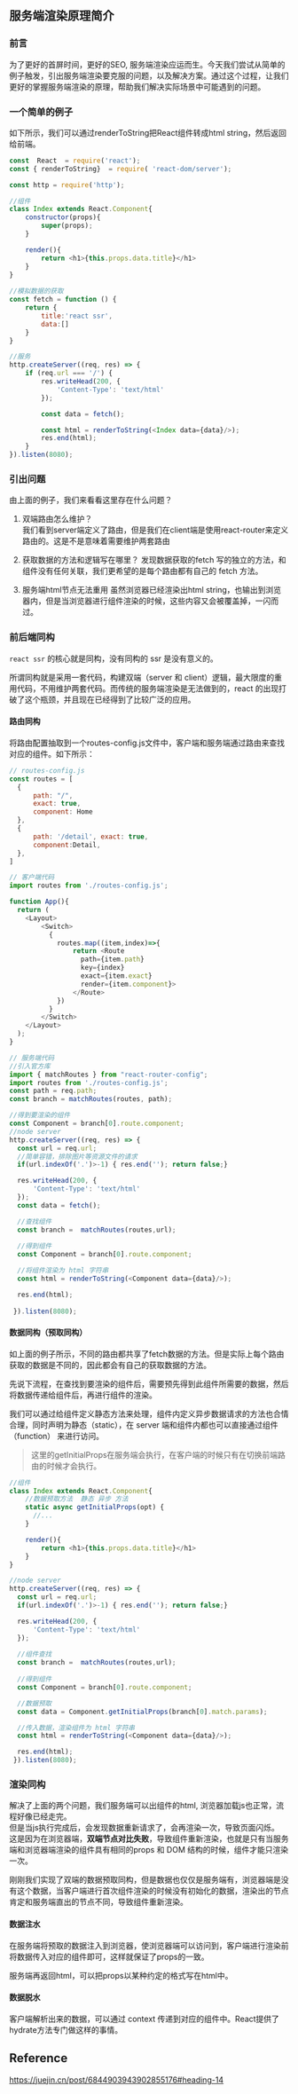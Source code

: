 ## 服务端渲染原理简介

### 前言
为了更好的首屏时间，更好的SEO, 服务端渲染应运而生。今天我们尝试从简单的例子触发，引出服务端渲染要克服的问题，以及解决方案。通过这个过程，让我们更好的掌握服务端渲染的原理，帮助我们解决实际场景中可能遇到的问题。 

### 一个简单的例子
如下所示，我们可以通过renderToString把React组件转成html string，然后返回给前端。
```javascript
const  React  = require('react');
const { renderToString}  = require( 'react-dom/server');

const http = require('http');

//组件
class Index extends React.Component{
    constructor(props){
        super(props);
    }

    render(){
        return <h1>{this.props.data.title}</h1>
    }
}
 
//模拟数据的获取
const fetch = function () {
    return {
        title:'react ssr',
        data:[]
    }
}

//服务
http.createServer((req, res) => {
    if (req.url === '/') {
        res.writeHead(200, {
            'Content-Type': 'text/html'
        });

        const data = fetch();

        const html = renderToString(<Index data={data}/>);
        res.end(html);
    }
}).listen(8080);
```

### 引出问题
由上面的例子，我们来看看这里存在什么问题？
1. 双端路由怎么维护？   
我们看到server端定义了路由，但是我们在client端是使用react-router来定义路由的。这是不是意味着需要维护两套路由

2. 获取数据的方法和逻辑写在哪里？ 
发现数据获取的fetch 写的独立的方法，和组件没有任何关联，我们更希望的是每个路由都有自己的 fetch 方法。

3. 服务端html节点无法重用
虽然浏览器已经渲染出html string，也输出到浏览器内，但是当浏览器进行组件渲染的时候，这些内容又会被覆盖掉，一闪而过。 

### 前后端同构 
`react ssr` 的核心就是同构，没有同构的 ssr 是没有意义的。

所谓同构就是采用一套代码，构建双端（server 和 client）逻辑，最大限度的重用代码，不用维护两套代码。而传统的服务端渲染是无法做到的，react 的出现打破了这个瓶颈，并且现在已经得到了比较广泛的应用。

#### 路由同构
将路由配置抽取到一个routes-config.js文件中，客户端和服务端通过路由来查找对应的组件。如下所示： 
```javascript
// routes-config.js
const routes = [
  {
      path: "/",
      exact: true,
      component: Home
  },
  {
      path: '/detail', exact: true,
      component:Detail,
  },
]

// 客户端代码
import routes from './routes-config.js';

function App(){
  return (
    <Layout>
        <Switch>
          {
            routes.map((item,index)=>{
                return <Route 
                  path={item.path} 
                  key={index} 
                  exact={item.exact} 
                  render={item.component}>
                </Route>
            })
          }
        </Switch>
    </Layout>
  );
}

// 服务端代码
//引入官方库
import { matchRoutes } from "react-router-config";
import routes from './routes-config.js';
const path = req.path;
const branch = matchRoutes(routes, path);

//得到要渲染的组件
const Component = branch[0].route.component;
//node server 
http.createServer((req, res) => {
  const url = req.url;
  //简单容错，排除图片等资源文件的请求
  if(url.indexOf('.')>-1) { res.end(''); return false;}

  res.writeHead(200, {
      'Content-Type': 'text/html'
  });
  const data = fetch();

  //查找组件
  const branch =  matchRoutes(routes,url);
  
  //得到组件
  const Component = branch[0].route.component;

  //将组件渲染为 html 字符串
  const html = renderToString(<Component data={data}/>);

  res.end(html);
        
 }).listen(8080);
```

#### 数据同构（预取同构）
如上面的例子所示，不同的路由都共享了fetch数据的方法。但是实际上每个路由获取的数据是不同的，因此都会有自己的获取数据的方法。

先说下流程，在查找到要渲染的组件后，需要预先得到此组件所需要的数据，然后将数据传递给组件后，再进行组件的渲染。

我们可以通过给组件定义静态方法来处理，组件内定义异步数据请求的方法也合情合理，同时声明为静态（static），在 server 端和组件内都也可以直接通过组件（function） 来进行访问。

> 这里的getInitialProps在服务端会执行，在客户端的时候只有在切换前端路由的时候才会执行。

```javascript
//组件
class Index extends React.Component{
    //数据预取方法  静态 异步 方法
    static async getInitialProps(opt) {
      //...
    }

    render(){
        return <h1>{this.props.data.title}</h1>
    }
}

//node server 
http.createServer((req, res) => {
  const url = req.url;
  if(url.indexOf('.')>-1) { res.end(''); return false;}

  res.writeHead(200, {
      'Content-Type': 'text/html'
  });
  
  //组件查找
  const branch =  matchRoutes(routes,url);
  
  //得到组件
  const Component = branch[0].route.component;

  //数据预取
  const data = Component.getInitialProps(branch[0].match.params);

  //传入数据，渲染组件为 html 字符串
  const html = renderToString(<Component data={data}/>);

  res.end(html);
 }).listen(8080);
```
### 渲染同构
解决了上面的两个问题，我们服务端可以出组件的html, 浏览器加载js也正常，流程好像已经走完。  
但是当js执行完成后，会发现数据重新请求了，会再渲染一次，导致页面闪烁。  
这是因为在浏览器端，**双端节点对比失败**，导致组件重新渲染，也就是只有当服务端和浏览器端渲染的组件具有相同的props 和 DOM 结构的时候，组件才能只渲染一次。 

刚刚我们实现了双端的数据预取同构，但是数据也仅仅是服务端有，浏览器端是没有这个数据，当客户端进行首次组件渲染的时候没有初始化的数据，渲染出的节点肯定和服务端直出的节点不同，导致组件重新渲染。

#### 数据注水
在服务端将预取的数据注入到浏览器，使浏览器端可以访问到，客户端进行渲染前将数据传入对应的组件即可，这样就保证了props的一致。

服务端再返回html，可以把props以某种约定的格式写在html中。

#### 数据脱水 
客户端解析出来的数据，可以通过 context 传递到对应的组件中。React提供了hydrate方法专门做这样的事情。


## Reference 
https://juejin.cn/post/6844903943902855176#heading-14